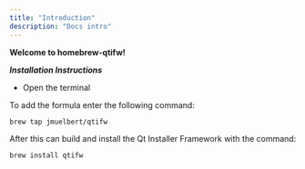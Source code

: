 ```yaml
---
title: "Introduction"
description: "Docs intro"
---
```


**Welcome to homebrew-qtifw!**

***Installation Instructions***

- Open the terminal

To add the formula enter the following command:

```bash
brew tap jmuelbert/qtifw
```

After this can build and install the Qt Installer Framework with the command:

```bash
brew install qtifw
````


